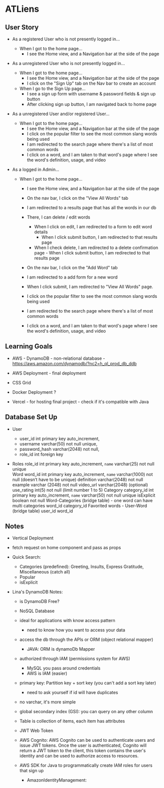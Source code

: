 # ATLiens

## User Story

- As a registered User who is not presently logged in...

  - When I got to the home page...
    - I see the Home view, and a Navigation bar at the side of the page

- As a unregistered User who is not presently logged in...

  - When I got to the home page...
    - I see the Home view, and a Navigation bar at the side of the page
    - I click on the "Sign Up" tab on the Nav bar to create an account
  - When I go to the Sign Up page...
    - I see a sign up form with username & password fields & sign up button
    - After clicking sign up button, I am navigated back to home page

- As a unregistered User and/or registered User...

  - When I got to the home page...
    - I see the Home view, and a Navigation bar at the side of the page
    - I click on the popular filter to see the most common slang words being used
    - I am redirected to the search page where there's a list of most common words
    - I click on a word, and I am taken to that word's page where I see the word's definition, usage, and video

- As a logged in Admin...

  - When I got to the home page...

    - I see the Home view, and a Navigation bar at the side of the page
    - On the nav bar, I click on the "View All Words" tab
    - I am redirected to a results page that has all the words in our db
    - There, I can delete / edit words
      - When I click on edit, I am redirected to a form to edit word details
        - When I click submit button, I am redirected to that results page
      - When I check delete, I am redirected to a delete confirmation page - When I click submit button, I am redirected to that results page
    - On the nav bar, I click on the "Add Word" tab
    - I am redirected to a add form for a new word
    - When I click submit, I am redirected to "View All Words" page.

    - I click on the popular filter to see the most common slang words being used
    - I am redirected to the search page where there's a list of most common words
    - I click on a word, and I am taken to that word's page where I see the word's definition, usage, and video

## Learning Goals

- AWS - DynamoDB - non-relational database - https://aws.amazon.com/dynamodb/?nc2=h_ql_prod_db_ddb
- AWS Deployment - final deployment
- CSS Grid

- Docker Deployment ?
- Vercel - for hosting final project - check if it's compatible with Java

## Database Set Up

- User
  - user_id int primary key auto_increment,
  - username varchar(50) not null unique,
  - password_hash varchar(2048) not null,
  - role_id int foreign key

- Roles
role_id int primary key auto_increment,
`name` varchar(25) not null unique  
Word
word_id int primary key auto_increment,
`name` varchar(1000) not null (doesn’t have to be unique)
definition varchar(2048) not null
example varchar (2048) not null
video_url varchar(2048) (optional)
use_rating int(5) not null (limit number 1 to 5) 
Category
category_id int primary key auto_increment,
`name` varchar(50) not null unique 
isExplicit boolean not null 
Word-Categories (bridge table) - one word can have multi categories
word_id 
category_id
Favorited words - User-Word (bridge table)
user_id 
word_id


## Notes

- Vertical Deployment
- fetch request on home component and pass as props

- Quick Search:
    - Categories (predefined): Greeting, Insults, Express Gratitude, Miscellaneous (catch all)
    - Popular
    - isExplicit

- Lina's DynamoDB Notes:
    - is DynamoDB Free? 
    - NoSQL Database
    - ideal for applications with know access pattern
        - need to know how you want to access your data 
    - access the db through the APIs or ORM (object relational mapper)
        - JAVA: ORM is dynamoDb Mapper
    - authorized through IAM (permissions system for AWS)
        - MySQL you pass around credentials
        - AWS is IAM (easier)
    - primary key: Partition key + sort key (you can't add a sort key later)
        - need to ask yourself if id will have duplicates
    - no varchar, it's more simple
    - global secondary index (GSI): you can query on any other column
    - Table is collection of items, each item has attributes 


    - JWT Web Token 
    - AWS Cognito: AWS Cognito can be used to authenticate users and issue JWT tokens. Once the user is authenticated, Cognito will return a JWT token to the client, this token contains the user's identity and can be used to authorize access to resources.
    - AWS SDK for Java to programmatically create IAM roles for users that sign up
      - AmazonIdentityManagement: 




